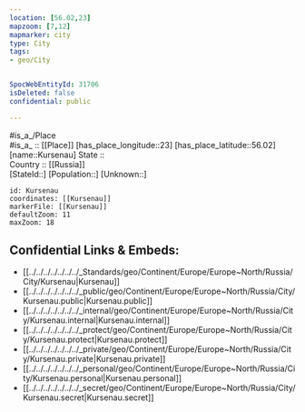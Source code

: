 ```yaml
---
location: [56.02,23] 
mapzoom: [7,12] 
mapmarker: city 
type: City
tags:
- geo/City


SpocWebEntityId: 31706
isDeleted: false
confidential: public

---
```

#is_a_/Place  
#is_a_ :: [[Place]] 
[has_place_longitude::23] 
[has_place_latitude::56.02] 
[name::Kursenau] 
State ::  
Country :: [[Russia]]  
[StateId::] 
[Population::] 
[Unknown::] 


```leaflet
id: Kursenau
coordinates: [[Kursenau]] 
markerFile: [[Kursenau]] 
defaultZoom: 11 
maxZoom: 18
```


## Confidential Links & Embeds: 
- [[../../../../../../../_Standards/geo/Continent/Europe/Europe~North/Russia/City/Kursenau|Kursenau]] 
- [[../../../../../../../_public/geo/Continent/Europe/Europe~North/Russia/City/Kursenau.public|Kursenau.public]] 
- [[../../../../../../../_internal/geo/Continent/Europe/Europe~North/Russia/City/Kursenau.internal|Kursenau.internal]] 
- [[../../../../../../../_protect/geo/Continent/Europe/Europe~North/Russia/City/Kursenau.protect|Kursenau.protect]] 
- [[../../../../../../../_private/geo/Continent/Europe/Europe~North/Russia/City/Kursenau.private|Kursenau.private]] 
- [[../../../../../../../_personal/geo/Continent/Europe/Europe~North/Russia/City/Kursenau.personal|Kursenau.personal]] 
- [[../../../../../../../_secret/geo/Continent/Europe/Europe~North/Russia/City/Kursenau.secret|Kursenau.secret]] 
